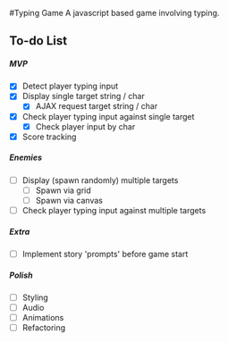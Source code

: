 #Typing Game 
A javascript based game involving typing. 
## To-do List
##### MVP
- [x] Detect player typing input
- [x]	Display single target string / char 
	- [x] AJAX request target string / char
- [x] Check player typing input against single target
	- [x] Check player input by char
- [x] Score tracking
##### Enemies
- [ ] Display (spawn randomly) multiple targets
	- [ ] Spawn via grid
	- [ ] Spawn via canvas
- [ ] Check player typing input against multiple targets
##### Extra
- [ ] Implement story 'prompts' before game start
##### Polish
- [ ] Styling
- [ ]	Audio
- [ ] Animations
- [ ] Refactoring